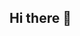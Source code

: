 ## Hi there 👋

<!--
**KarLUK123/KarlUK123** is a ✨ _special_ ✨ repository because its `README.md` (this file) appears on your GitHub profile.

Here are some ideas to get you started:

- 🔭 I’m currently working on Retirement
- 🌱 I’m currently learning how to utilize Golioth
- 👯 I’m looking to collaborate on AgriTech

